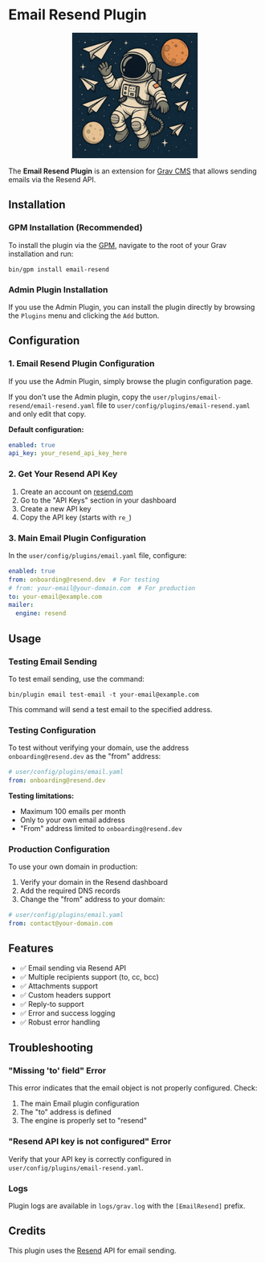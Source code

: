 # Email Resend Plugin
<div align="center">
<img src="email-resend.jpg" alt="Email Resend Plugin" width="250" height="250">
</div>

The **Email Resend Plugin** is an extension for [Grav CMS](https://github.com/getgrav/grav) that allows sending emails via the Resend API.

## Installation

### GPM Installation (Recommended)

To install the plugin via the [GPM](https://learn.getgrav.org/cli-console/grav-cli-gpm), navigate to the root of your Grav installation and run:

    bin/gpm install email-resend

### Admin Plugin Installation

If you use the Admin Plugin, you can install the plugin directly by browsing the `Plugins` menu and clicking the `Add` button.

## Configuration

### 1. Email Resend Plugin Configuration

If you use the Admin Plugin, simply browse the plugin configuration page.

If you don't use the Admin plugin, copy the `user/plugins/email-resend/email-resend.yaml` file to `user/config/plugins/email-resend.yaml` and only edit that copy.

**Default configuration:**

```yaml
enabled: true
api_key: your_resend_api_key_here
```

### 2. Get Your Resend API Key

1. Create an account on [resend.com](https://resend.com)
2. Go to the "API Keys" section in your dashboard
3. Create a new API key
4. Copy the API key (starts with `re_`)

### 3. Main Email Plugin Configuration

In the `user/config/plugins/email.yaml` file, configure:

```yaml
enabled: true
from: onboarding@resend.dev  # For testing
# from: your-email@your-domain.com  # For production
to: your-email@example.com
mailer:
  engine: resend
```

## Usage

### Testing Email Sending

To test email sending, use the command:

    bin/plugin email test-email -t your-email@example.com

This command will send a test email to the specified address.

### Testing Configuration

To test without verifying your domain, use the address `onboarding@resend.dev` as the "from" address:

```yaml
# user/config/plugins/email.yaml
from: onboarding@resend.dev
```

**Testing limitations:**
- Maximum 100 emails per month
- Only to your own email address
- "From" address limited to `onboarding@resend.dev`

### Production Configuration

To use your own domain in production:

1. Verify your domain in the Resend dashboard
2. Add the required DNS records
3. Change the "from" address to your domain:

```yaml
# user/config/plugins/email.yaml
from: contact@your-domain.com
```

## Features

- ✅ Email sending via Resend API
- ✅ Multiple recipients support (to, cc, bcc)
- ✅ Attachments support
- ✅ Custom headers support
- ✅ Reply-to support
- ✅ Error and success logging
- ✅ Robust error handling

## Troubleshooting

### "Missing 'to' field" Error

This error indicates that the email object is not properly configured. Check:

1. The main Email plugin configuration
2. The "to" address is defined
3. The engine is properly set to "resend"

### "Resend API key is not configured" Error

Verify that your API key is correctly configured in `user/config/plugins/email-resend.yaml`.

### Logs

Plugin logs are available in `logs/grav.log` with the `[EmailResend]` prefix.

## Credits

This plugin uses the [Resend](https://resend.com) API for email sending.

